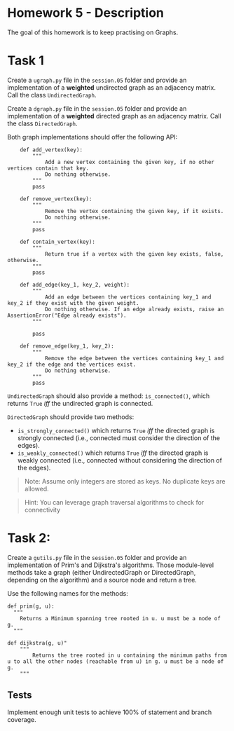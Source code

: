 # Homework 5 - Description

The goal of this homework is to keep practising on Graphs.

# Task 1

Create a `ugraph.py` file in the `session.05` folder and provide an implementation of a **weighted** undirected graph as an adjacency matrix. Call the class `UndirectedGraph`.
 
Create a `dgraph.py` file in the `session.05` folder and provide an implementation of a **weighted** directed graph as an adjacency matrix. Call the class `DirectedGraph`.

Both graph implementations should offer the following API:

```
    def add_vertex(key):
        """ 
            Add a new vertex containing the given key, if no other vertices contain that key.
            Do nothing otherwise.
        """
        pass

    def remove_vertex(key):
        """ 
            Remove the vertex containing the given key, if it exists.
            Do nothing otherwise.
        """
        pass

    def contain_vertex(key):
        """
            Return true if a vertex with the given key exists, false, otherwise.
        """
        pass
        
    def add_edge(key_1, key_2, weight):
        """
            Add an edge between the vertices containing key_1 and key_2 if they exist with the given weight.
            Do nothing otherwise. If an edge already exists, raise an AssertionError("Edge already exists").
        """
        
        pass

    def remove_edge(key_1, key_2):
        """
            Remove the edge between the vertices containing key_1 and key_2 if the edge and the vertices exist.
            Do nothing otherwise.
        """
        pass
```

`UndirectedGraph` should also provide a method: `is_connected()`, which returns `True` _iff_ the undirected graph is connected.

`DirectedGraph` should provide two methods:

- `is_strongly_connected()` which returns `True` _iff_ the directed graph is strongly connected (i.e., connected must consider the direction of the edges).
- `is_weakly_connected()` which returns `True` _iff_ the directed graph is weakly connected (i.e., connected without considering the direction of the edges). 

> Note: Assume only integers are stored as keys. No duplicate keys are allowed.

> Hint: You can leverage graph traversal algorithms to check for connectivity


# Task 2:

Create a `gutils.py` file in the `session.05` folder and provide an implementation of Prim's and Dijkstra's algorithms. Those module-level methods take a graph (either UndirectedGraph or DirectedGraph, depending on the algorithm) and a source node and return a tree.

Use the following names for the methods:

```
def prim(g, u):
  """ 
    Returns a Minimum spanning tree rooted in u. u must be a node of g.
  """

def dijkstra(g, u)"
    """
        Returns the tree rooted in u containing the minimum paths from u to all the other nodes (reachable from u) in g. u must be a node of g.
    """
```

## Tests

Implement enough unit tests to achieve 100% of statement and branch coverage.
